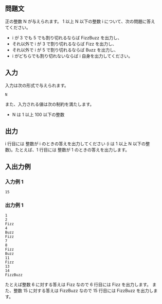 ## 問題文

正の整数 N が与えられます。 1 以上 N 以下の整数 i について、次の問題に答えてください。

- i が 3 でも 5 でも割り切れるならば FizzBuzz を出力し、
- それ以外で i が 3 で割り切れるならば Fizz を出力し、
- それ以外で i が 5 で割り切れるならば Buzz を出力し、
- i がどちらでも割り切れないならば i 自身を出力してください。

## 入力

入力は次の形式で与えられます。

```text
N
```

また、入力される値は次の制約を満たします。

- N は 1 以上 100 以下の整数

## 出力

i 行目には 整数が i のときの答えを出力してください (i は 1 以上 N 以下の整数)。たとえば、1 行目には 整数が 1 のときの答えを出力します。

## 入出力例

### 入力例 1

```text
15
```

### 出力例 1

```text
1
2
Fizz
4
Buzz
Fizz
7
8
Fizz
Buzz
11
Fizz
13
14
FizzBuzz
```

たとえば整数 6 に対する答えは Fizz なので 6 行目には Fizz を出力します。 また、整数 15 に対する答えは FizzBuzz なので 15 行目には FizzBuzz を出力します。
